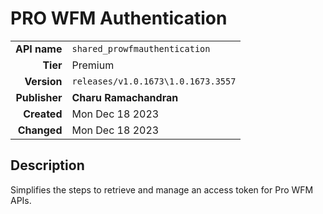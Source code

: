 # PRO WFM Authentication
| | |
|-:|-|
|**API name**|`shared_prowfmauthentication`|
|**Tier**|Premium|
|**Version**|`releases/v1.0.1673\1.0.1673.3557`|
|**Publisher**|**Charu Ramachandran**|
|**Created**|Mon Dec 18 2023|
|**Changed**|Mon Dec 18 2023|

## Description
Simplifies the steps to retrieve and manage an access token for Pro WFM APIs.
